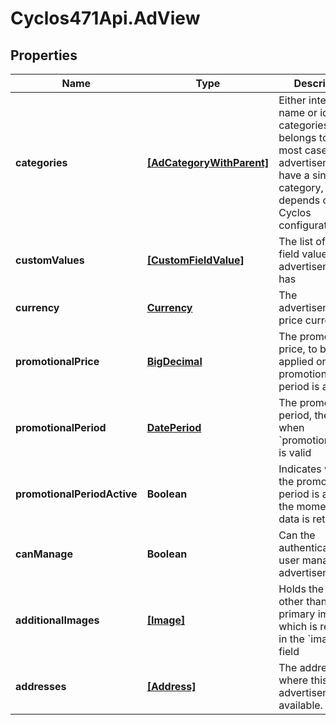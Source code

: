 # Cyclos471Api.AdView

## Properties
Name | Type | Description | Notes
------------ | ------------- | ------------- | -------------
**categories** | [**[AdCategoryWithParent]**](AdCategoryWithParent.md) | Either internal name or id of categories this ad belongs to. In most cases an advertisement will have a single category, but this depends on the Cyclos configuration.  | [optional] 
**customValues** | [**[CustomFieldValue]**](CustomFieldValue.md) | The list of custom field values this advertisement has | [optional] 
**currency** | [**Currency**](Currency.md) | The advertisement&#39;s price currency | [optional] 
**promotionalPrice** | [**BigDecimal**](BigDecimal.md) | The promotional price, to be applied on the promotional period is active  | [optional] 
**promotionalPeriod** | [**DatePeriod**](DatePeriod.md) | The promotional period, the one when &#x60;promotionalPrice&#x60; is valid  | [optional] 
**promotionalPeriodActive** | **Boolean** | Indicates whether the promotional period is active at the moment this data is returned  | [optional] 
**canManage** | **Boolean** | Can the authenticated user manage this advertisement? | [optional] 
**additionalImages** | [**[Image]**](Image.md) | Holds the images other than the primary image, which is returned in the &#x60;image&#x60; field  | [optional] 
**addresses** | [**[Address]**](Address.md) | The addresses where this advertisement is available.  | [optional] 


